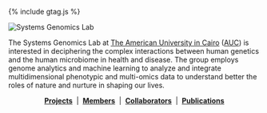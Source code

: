 {% include gtag.js %}

![Systems Genomics Lab](images/dna.jpg)

The Systems Genomics Lab at [The American University in Cairo](https://www.aucegypt.edu/) ([AUC](https://www.aucegypt.edu/)) is interested in deciphering the complex interactions between human genetics and the human microbiome in health and disease. The group employs genome analytics and machine learning to analyze and integrate multidimensional phenotypic and multi-omics data to understand better the roles of nature and nurture in shaping our lives.

<div align="center">
  
  [**Projects**](projects)&nbsp;&nbsp;|&nbsp;&nbsp;[**Members**](members)&nbsp;&nbsp;|&nbsp;&nbsp;[**Collaborators**](collaborators)&nbsp;&nbsp;|&nbsp;&nbsp;[**Publications**](publications)

</div>
